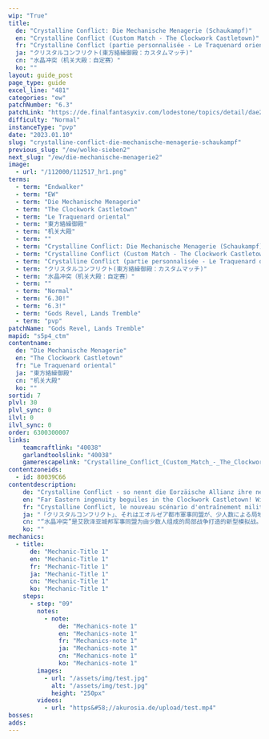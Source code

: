 ```yaml
---
wip: "True"
title:
  de: "Crystalline Conflict: Die Mechanische Menagerie (Schaukampf)"
  en: "Crystalline Conflict (Custom Match - The Clockwork Castletown)"
  fr: "Crystalline Conflict (partie personnalisée - Le Traquenard oriental)"
  ja: "クリスタルコンフリクト(東方絡繰御殿：カスタムマッチ)"
  cn: "水晶冲突（机关大殿：自定赛）"
  ko: ""
layout: guide_post
page_type: guide
excel_line: "481"
categories: "ew"
patchNumber: "6.3"
patchLink: "https://de.finalfantasyxiv.com/lodestone/topics/detail/dae2739d1e0f4508dc8bf0f6f30a5f4b50d23d0a"
difficulty: "Normal"
instanceType: "pvp"
date: "2023.01.10"
slug: "crystalline-conflict-die-mechanische-menagerie-schaukampf"
previous_slug: "/ew/wolke-sieben2"
next_slug: "/ew/die-mechanische-menagerie2"
image:
  - url: "/112000/112517_hr1.png"
terms:
  - term: "Endwalker"
  - term: "EW"
  - term: "Die Mechanische Menagerie"
  - term: "The Clockwork Castletown"
  - term: "Le Traquenard oriental"
  - term: "東方絡繰御殿"
  - term: "机关大殿"
  - term: ""
  - term: "Crystalline Conflict: Die Mechanische Menagerie (Schaukampf)"
  - term: "Crystalline Conflict (Custom Match - The Clockwork Castletown)"
  - term: "Crystalline Conflict (partie personnalisée - Le Traquenard oriental)"
  - term: "クリスタルコンフリクト(東方絡繰御殿：カスタムマッチ)"
  - term: "水晶冲突（机关大殿：自定赛）"
  - term: ""
  - term: "Normal"
  - term: "6.30!"
  - term: "6.3!"
  - term: "Gods Revel, Lands Tremble"
  - term: "pvp"
patchName: "Gods Revel, Lands Tremble"
mapid: "s5p4_ctm"
contentname:
  de: "Die Mechanische Menagerie"
  en: "The Clockwork Castletown"
  fr: "Le Traquenard oriental"
  ja: "東方絡繰御殿"
  cn: "机关大殿"
  ko: ""
sortid: 7
plvl: 30
plvl_sync: 0
ilvl: 0
ilvl_sync: 0
order: 6300300007
links:
    teamcraftlink: "40038"
    garlandtoolslink: "40038"
    gamerescapelink: "Crystalline_Conflict_(Custom_Match_-_The_Clockwork_Castletown)"
contentzoneids:
  - id: 80039C66
contentdescription:
    de: "Crystalline Conflict - so nennt die Eorzäische Allianz ihre neueste Gefechtsübung, die ein Scharmützel zwischen zwei kleinen Trupps simuliert. Es gilt, ein hitziges Schlachtfeld voller magischer Mechanismen zu dominieren und einen Kristall, der das Herzstück der Übung darstellt, sicher an sein Ziel zu bringen!"
    en: "Far Eastern ingenuity beguiles in the Clockwork Castletown! With Astra and Umbra at the mercy of the arena's art and artifice, newcome pups and Wolves' Den regulars alike must keep their wits about them if they are to triumph on an ever-changing battlefield.<br/><br/><br/><br/>At the end of the crystal line, who will stand victorious? Will it be you?"
    fr: "Crystalline Conflict, le nouveau scénario d'entraînement militaire imaginé par l'Alliance éorzéenne, met en scène de petites escouades se livrant de féroces escarmouches. Il ne s'agit pas simplement de vaincre l'équipe adverse, mais d'acheminer une ressource clef unique, le cristal tactique, jusqu'à l'objectif; le tout dans des décors variés, fruits d'un illusionnisme de haut vol. Aux armes, combattants, la victoire se trouve au bout du chemin!"
    ja: "「クリスタルコンフリクト」、それはエオルゼア都市軍事同盟が、少人数による局地戦を想定した新たなる模擬戦である。既存の対人戦闘に、重要物資「タクティカルクリスタル」を確保して目的地に移送するという戦略要素を加味。最新の幻影投射技術で再現された、多彩な環境下で勝利を目指せ！"
    cn: "“水晶冲突”是艾欧泽亚城邦军事同盟为由少数人组成的局部战争打造的新型模拟战。在现有的对人战斗的基础上，增加了确保重要物资“战术水晶”并将其转移到目的地的战略要素。在用最新全息投影技术再现的多彩环境中努力取得胜利吧！"
    ko: ""
mechanics:
  - title:
      de: "Mechanic-Title 1"
      en: "Mechanic-Title 1"
      fr: "Mechanic-Title 1"
      ja: "Mechanic-Title 1"
      cn: "Mechanic-Title 1"
      ko: "Mechanic-Title 1"
    steps:
      - step: "09"
        notes:
          - note:
              de: "Mechanics-note 1"
              en: "Mechanics-note 1"
              fr: "Mechanics-note 1"
              ja: "Mechanics-note 1"
              cn: "Mechanics-note 1"
              ko: "Mechanics-note 1"
        images:
          - url: "/assets/img/test.jpg"
            alt: "/assets/img/test.jpg"
            height: "250px"
        videos:
          - url: "https&#58;//akurosia.de/upload/test.mp4"
bosses:
adds:
---
```

